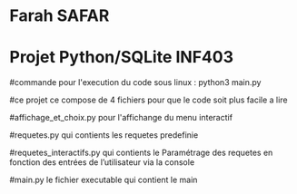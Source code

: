 
# Farah SAFAR

# Projet Python/SQLite INF403 


#commande pour l'execution du code sous linux : 
                python3 main.py

#ce projet ce compose de 4 fichiers pour que le code soit plus facile a lire 

#affichage_et_choix.py pour l'affichange du menu interactif

#requetes.py qui contients les requetes predefinie 

#requetes_interactifs.py qui contients le Paramétrage des requetes en fonction des entrées de l’utilisateur via la console

#main.py le fichier executable qui contient le main
